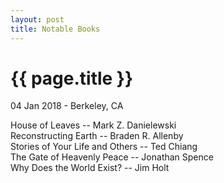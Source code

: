 ```yaml
---
layout: post
title: Notable Books
---
```


{{ page.title }}
================

<p class="meta">04 Jan 2018 - Berkeley, CA</p>

House of Leaves -- Mark Z. Danielewski  
Reconstructing Earth -- Braden R. Allenby  
Stories of Your Life and Others -- Ted Chiang  
The Gate of Heavenly Peace -- Jonathan Spence  
Why Does the World Exist? -- Jim Holt  